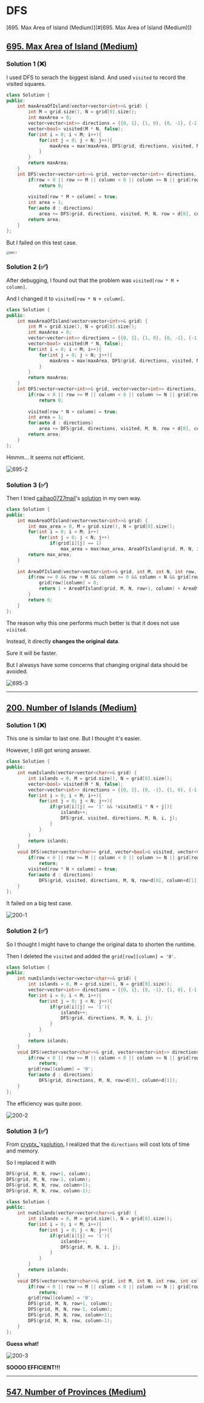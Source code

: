 # DFS

[695. Max Area of Island (Medium)](#[695. Max Area of Island (Medium)])





## [695. Max Area of Island (Medium)](https://leetcode.com/problems/max-area-of-island/)

### Solution 1 (❌)

I used DFS to serach the biggest island. And used `visited` to record the visited squares.

```c++
class Solution {
public:
    int maxAreaOfIsland(vector<vector<int>>& grid) {
        int M = grid.size(), N = grid[0].size();
        int maxArea = 0;
        vector<vector<int>> directions = {{0, 1}, {1, 0}, {0, -1}, {-1, 0}};
        vector<bool> visited(M * N, false);
        for(int i = 0; i < M; i++){
            for(int j = 0; j < N; j++){
                maxArea = max(maxArea, DFS(grid, directions, visited, M, N, i, j));
            }
        }
        return maxArea;
    }
    int DFS(vector<vector<int>>& grid, vector<vector<int>> directions, vector<bool>& visited, int M, int N, int row, int column) {
        if(row < 0 || row >= M || column < 0 || column >= N || grid[row][column] == 0 || visited[row * M + column])
            return 0;
        
        visited[row * M + column] = true;
        int area = 1;
        for(auto d : directions)
            area += DFS(grid, directions, visited, M, N, row + d[0], column + d[1]);
        return area;
    }
};
```

But I failed on this test case.

<img src="Pictures/695-1.png" alt="695-1" style="zoom:50%;" />



### Solution 2 (✅)

After debugging, I found out that the problem was `visited[row * M + column]`.

And I changed it to `visited[row * N + column]`.

```c++
class Solution {
public:
    int maxAreaOfIsland(vector<vector<int>>& grid) {
        int M = grid.size(), N = grid[0].size();
        int maxArea = 0;
        vector<vector<int>> directions = {{0, 1}, {1, 0}, {0, -1}, {-1, 0}};
        vector<bool> visited(M * N, false);
        for(int i = 0; i < M; i++){
            for(int j = 0; j < N; j++){
                maxArea = max(maxArea, DFS(grid, directions, visited, M, N, i, j));
            }
        }
        return maxArea;
    }
    int DFS(vector<vector<int>>& grid, vector<vector<int>> directions, vector<bool>& visited, int M, int N, int row, int column) {
        if(row < 0 || row >= M || column < 0 || column >= N || grid[row][column] == 0 || visited[row * N + column])
            return 0;
        
        visited[row * N + column] = true;
        int area = 1;
        for(auto d : directions)
            area += DFS(grid, directions, visited, M, N, row + d[0], column + d[1]);
        return area;
    }
};
```

Hmmm... It seems not efficient.

![695-2](Pictures/695-2.png)



### Solution 3 (✅)

Then I tried [caihao0727mail](https://leetcode.com/caihao0727mail/)'s [solution](https://leetcode.com/problems/max-area-of-island/solutions/108533/java-c-straightforward-dfs-solution/) in my own way.

```c++
class Solution {
public:
    int maxAreaOfIsland(vector<vector<int>>& grid) {
        int max_area = 0, M = grid.size(), N = grid[0].size();
        for(int i = 0; i < M; i++)
            for(int j = 0; j < N; j++)
                if(grid[i][j] == 1)
                    max_area = max(max_area, AreaOfIsland(grid, M, N, i, j));
        return max_area;
    }
    
    int AreaOfIsland(vector<vector<int>>& grid, int M, int N, int row, int column){
        if(row >= 0 && row < M && column >= 0 && column < N && grid[row][column] == 1){
            grid[row][column] = 0;
            return 1 + AreaOfIsland(grid, M, N, row+1, column) + AreaOfIsland(grid, M, N, row-1, column) + AreaOfIsland(grid, M, N, row, column-1) + AreaOfIsland(grid, M, N, row, column+1);
        }
        return 0;
    }
};
```

The reason why this one performs much better is that it does not use `visited`.

Instead, it directly **changes the original data**.

Sure it will be faster. 

But I alwasys have some concerns that changing original data should be avoided.

![695-3](Pictures/695-3.png)

---

## [200. Number of Islands (Medium)](https://leetcode.com/problems/number-of-islands/)

### Solution 1 (❌)

This one is similar to last one. But I thought it's easier.

However, I still got wrong answer.

```c++
class Solution {
public:
    int numIslands(vector<vector<char>>& grid) {
        int islands = 0, M = grid.size(), N = grid[0].size();
        vector<bool> visited(M * N, false);
        vector<vector<int>> directions = {{0, 1}, {0, -1}, {1, 0}, {-1, 0}};
        for(int i = 0; i < M; i++){
            for(int j = 0; j < N; j++){
                if(grid[i][j] == '1' && !visited[i * N + j]){
                    islands++;
                    DFS(grid, visited, directions, M, N, i, j);
                }
            }
        }
        return islands;
    } 
    void DFS(vector<vector<char>> grid, vector<bool>& visited, vector<vector<int>> directions, int M, int N, int row, int column) {
        if(row < 0 || row >= M || column < 0 || column >= N || grid[row][column] == '0' || visited[row * N + column])
            return;
        visited[row * N + column] = true;
        for(auto d : directions)
            DFS(grid, visited, directions, M, N, row+d[0], column+d[1]);
    }
};
```

It failed on a big test case.

![200-1](Pictures/200-1.png)



### Solution 2 (✅)

So I thought I might have to change the original data to shorten the runtime.

Then I deleted the `visited` and added the `grid[row][column] = '0'`.

```c++
class Solution {
public:
    int numIslands(vector<vector<char>>& grid) {
        int islands = 0, M = grid.size(), N = grid[0].size();
        vector<vector<int>> directions = {{0, 1}, {0, -1}, {1, 0}, {-1, 0}};
        for(int i = 0; i < M; i++){
            for(int j = 0; j < N; j++){
                if(grid[i][j] == '1'){
                    islands++;
                    DFS(grid, directions, M, N, i, j);
                }
            }
        }
        return islands;
    } 
    void DFS(vector<vector<char>>& grid, vector<vector<int>> directions, int M, int N, int row, int column) {
        if(row < 0 || row >= M || column < 0 || column >= N || grid[row][column] == '0')
            return;
        grid[row][column] = '0';
        for(auto d : directions)
            DFS(grid, directions, M, N, row+d[0], column+d[1]);
    }
};
```

The efficiency was quite poor.

![200-2](Pictures/200-2.png)

### Solution 3 (✅)

From [cryptx_](https://leetcode.com/cryptx_/)'s[solution](https://leetcode.com/problems/number-of-islands/solutions/501000/c-simple-dfs-beats-100-in-memory-detailed-explanantion/), I realized that the `directions` will cost lots of time and memory.

So I replaced it with

```c++
DFS(grid, M, N, row+1, column);
DFS(grid, M, N, row-1, column);
DFS(grid, M, N, row, column+1);
DFS(grid, M, N, row, column-1);
```



```c++
class Solution {
public:
    int numIslands(vector<vector<char>>& grid) {
        int islands = 0, M = grid.size(), N = grid[0].size();
        for(int i = 0; i < M; i++){
            for(int j = 0; j < N; j++){
                if(grid[i][j] == '1'){
                    islands++;
                    DFS(grid, M, N, i, j);
                }
            }
        }
        return islands;
    } 
    void DFS(vector<vector<char>>& grid, int M, int N, int row, int column) {
        if(row < 0 || row >= M || column < 0 || column >= N || grid[row][column] == '0')
            return;
        grid[row][column] = '0';
        DFS(grid, M, N, row+1, column);
        DFS(grid, M, N, row-1, column);
        DFS(grid, M, N, row, column+1);
        DFS(grid, M, N, row, column-1);
    }
};
```



**Guess what!**

![200-3](Pictures/200-3.png)

**SOOOO EFFICIENT!!!**

---

## [547. Number of Provinces (Medium)](https://leetcode.com/problems/number-of-provinces/)


